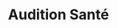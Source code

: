 ---
title: "Audition Santé"
url: /cormeilles-en-parisis/audition-sante/
shop: les appareils auditifs
---